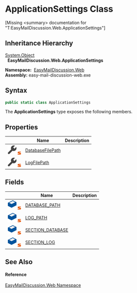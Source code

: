 ApplicationSettings Class
=========================

[Missing &lt;summary> documentation for "T:EasyMailDiscussion.Web.ApplicationSettings"]



Inheritance Hierarchy
---------------------
[System.Object][1]  
  **EasyMailDiscussion.Web.ApplicationSettings**  

  **Namespace:**  [EasyMailDiscussion.Web][2]  
  **Assembly:** easy-mail-discussion-web.exe

Syntax
------

```csharp
public static class ApplicationSettings
```

The **ApplicationSettings** type exposes the following members.


Properties
----------

|                                    | Name                  | Description |
| ---------------------------------- | --------------------- | ----------- |
| ![Public property]![Static member] | [DatabaseFilePath][3] |             |
| ![Public property]![Static member] | [LogFilePath][4]      |             |


Fields
------

|                                 | Name                  | Description |
| ------------------------------- | --------------------- | ----------- |
| ![Public field]![Static member] | [DATABASE_PATH][5]    |             |
| ![Public field]![Static member] | [LOG_PATH][6]         |             |
| ![Public field]![Static member] | [SECTION_DATABASE][7] |             |
| ![Public field]![Static member] | [SECTION_LOG][8]      |             |


See Also
--------

#### Reference
[EasyMailDiscussion.Web Namespace][2]  

[1]: https://docs.microsoft.com/dotnet/api/system.object
[2]: ../README.md
[3]: DatabaseFilePath.md
[4]: LogFilePath.md
[5]: DATABASE_PATH.md
[6]: LOG_PATH.md
[7]: SECTION_DATABASE.md
[8]: SECTION_LOG.md
[Public property]: ../../icons/pubproperty.svg "Public property"
[Static member]: ../../icons/static.gif "Static member"
[Public field]: ../../icons/pubfield.svg "Public field"